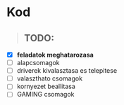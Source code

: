 # Kod
> ## TODO:
  - [x] **feladatok meghatarozasa**
  - [ ] alapcsomagok
  - [ ] driverek kivalasztasa es telepitese
  - [ ] valaszthato csomagok
  - [ ] kornyezet beallitasa
  - [ ] GAMING csomagok
